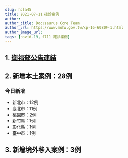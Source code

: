 ```yaml
---
slug: hola45
title: 2021-07-11 確診案例
author: 
author_title: Docusaurus Core Team
author_url: https://www.mohw.gov.tw/cp-16-60809-1.html
author_image_url: 
tags: [covid-19, 0711 確診案例]
---
```


## 1. [衛福部公告連結](https://www.cdc.gov.tw/Bulletin/Detail/IWGDujzOX0GnYxtf2TCw5Q?typeid=9)

## 2. 新增本土案例：28例

### 今日新增
* 新北市：12例
* 臺北市：11例
* 桃園市：2例
* 新竹縣：1例
* 彰化縣：1例
* 臺中市：1例

## 3. 新增境外移入案例：3例
